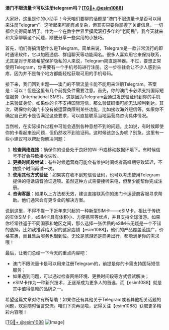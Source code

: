 **澳门不限流量卡可以注册telegram吗？[[TG💪+ @esim1088](https://t.me/s/esim1088)]**

大家好，这里是你的小助手！今天咱们要聊的话题是“澳门不限流量卡是否可以用来注册Telegram”。这听起来可能有点复杂，但其实只要你掌握了关键信息，一切都会变得简单明了。作为一个在数字世界里摸爬滚打多年的“老网民”，我今天就来和大家聊聊这个问题，顺便分享一些实用的小技巧。

首先，咱们得搞清楚什么是Telegram。简单来说，Telegram是一款非常流行的即时通讯软件，它以加密通信、群组聊天等功能闻名。很多人喜欢用它来保持联系，尤其是对于那些希望保护隐私的人来说，Telegram简直是神器。不过，要想正常使用Telegram，你需要有一个手机号码进行注册。这一步往往会让不少人感到头疼，因为并不是每个地方都能轻松获取可用的手机号码。

接下来，我们回到主题——澳门的不限流量卡能不能用来注册Telegram。答案是：可以！但是这里有几个前提条件需要注意。首先，你的澳门卡必须支持国际短信服务（International SMS）。这是因为Telegram会通过发送验证码到你的手机上来验证身份。如果你的卡不支持国际短信，那么验证码很可能无法顺利到达。其次，确保你的澳门卡没有被运营商限制某些功能，比如接收海外短信等。如果你不确定自己的卡是否满足这些要求，可以直接联系当地运营商咨询具体情况。

当然啦，在实际操作过程中可能会遇到各种意想不到的问题。比如说，有时候即使你的卡看起来没问题，但仍然收不到验证码。这时候该怎么办呢？别急，这里有一些小建议可以帮助你解决问题：

1. **检查网络连接**：确保你的设备处于良好的Wi-Fi或移动数据环境下。有时候信号不好会导致接收失败。
2. **更换时间段尝试**：有些时候运营商可能会有维护时间或者高峰期导致延迟，不妨换个时间再试一次。
3. **使用其他方式验证**：如果实在收不到短信验证码，也可以考虑使用Telegram提供的电话语音验证选项。虽然这种方式需要接听来电，但至少能帮你完成注册。
4. **咨询客服**：如果以上方法都无效，建议直接联系你的澳门卡运营商客服寻求帮助。他们通常会有更专业的解决方案。

说到这里，不得不提一下近年来兴起的一种新型SIM卡——eSIM卡。相比于传统的实体SIM卡，eSIM卡具有体积小、方便携带等优点，并且支持全球漫游。如果你经常往返于不同国家和地区之间，那么选择一张优质的eSIM卡无疑是一个不错的选择。比如我推荐给大家的这家店铺【esim1088】，他们的产品覆盖范围广，价格实惠，而且售后服务也很到位。无论是旅游还是商务出行，都能满足你的需求哦！

最后，让我们总结一下今天的重点内容吧：
- 澳门不限流量卡是可以用来注册Telegram的，前提是你的卡需支持国际短信服务；
- 如果遇到问题，可以通过检查网络环境、更换时间段等方式尝试解决；
- eSIM卡作为一种新兴技术，正逐渐成为更多人的首选，而【esim1088】就是其中值得信赖的品牌之一。

希望这篇文章对你有所帮助！如果你还有其他关于Telegram或者其他相关话题的问题，欢迎随时留言交流。咱们下次再见啦，记得关注【esim1088】获取更多精彩内容哦！

[[TG💪+ @esim1088](https://t.me/s/esim1088) ![Image](https://i.postimg.cc/4NQfJmqS/Snipaste-2025-05-13-00-14-12.png)]